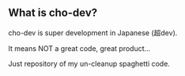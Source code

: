 ## What is cho-dev?

cho-dev is super development in Japanese (超dev).

It means NOT a great code, great product...

Just repository of my un-cleanup spaghetti code.
